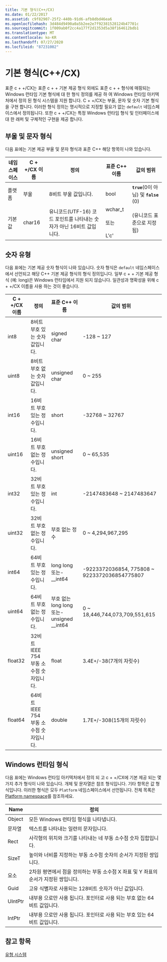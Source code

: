 ```yaml
---
title: 기본 형식(C++/CX)
ms.date: 01/22/2017
ms.assetid: c9f82907-25f2-440b-91d6-afb8dbd46ea6
ms.openlocfilehash: 3d484d9490a0a5b2ee2e7f92381528124b47701c
ms.sourcegitcommit: 1f009ab0f2cc4a177f2d1353d5a38f164612bdb1
ms.translationtype: MT
ms.contentlocale: ko-KR
ms.lasthandoff: 07/27/2020
ms.locfileid: "87231002"
---
```

# <a name="fundamental-types-ccx"></a>기본 형식(C++/CX)

표준 c + +/CX는 표준 c + + 기본 제공 형식 외에도 표준 c + + 형식에 매핑되는 Windows 런타임 기본 형식에 대 한 형식 정의를 제공 하 여 Windows 런타임 아키텍처에서 정의 된 형식 시스템을 지원 합니다. C + +/CX는 부울, 문자 및 숫자 기본 형식을 구현 합니다. 이러한 형식 정의는 명시적으로 지정할 필요가 없는 `default` 네임스페이스에서 정의됩니다. 또한 c + +/CX는 특정 Windows 런타임 형식 및 인터페이스에 대 한 래퍼 및 구체적인 구현을 제공 합니다.

## <a name="boolean-and-character-types"></a>부울 및 문자 형식

다음 표에는 기본 제공 부울 및 문자 형식과 표준 C++ 해당 항목이 나와 있습니다.

|네임스페이스|C + +/CX 이름|정의|표준 C++ 이름|값의 범위|
|---------------|-----------------------------------------------------------------------|----------------|-------------------------|---------------------|
|플랫폼|부울|8비트 부울 값입니다.|bool|**`true`**(0이 아님) 및 **`false`** (0)|
|기본값|char16|유니코드(UTF-16) 코드 포인트를 나타내는 숫자가 아닌 16비트 값입니다.|wchar_t<br /><br /> 또는<br /><br /> L'c'|(유니코드 표준으로 지정됨)|

## <a name="numeric-types"></a>숫자 유형

다음 표에는 기본 제공 숫자 형식이 나와 있습니다. 숫자 형식은 `default` 네임스페이스에서 선언되고 해당 C++ 기본 제공 형식의 형식 정의입니다. 일부 c + + 기본 제공 형식 (예: long)은 Windows 런타임에서 지원 되지 않습니다. 일관성과 명확성을 위해 c + +/CX 이름을 사용 하는 것이 좋습니다.

|C + +/CX 이름|정의|표준 C++ 이름|값의 범위|
|-----------------------------------------------------------------------|----------------|-------------------------|---------------------|
|int8|8비트 부호 있는 숫자 값입니다.|signed char|-128 ~ 127|
|uint8|8비트 부호 없는 숫자 값입니다.|unsigned char|0 ~ 255|
|int16|16비트 부호 있는 정수입니다.|short|-32768 ~ 32767|
|uint16|16비트 부호 없는 정수입니다.|unsigned short|0 ~ 65,535|
|int32|32비트 부호 있는 정수입니다.|int|-2147483648 ~ 2147483647|
|uint32|32비트 부호 없는 정수입니다.|부호 없는 정수|0 ~ 4,294,967,295|
|int64|64비트 부호 있는 정수입니다.|long long 또는-__int64|-9223372036854, 775808 ~ 9223372036854775807|
|uint64|64비트 부호 없는 정수입니다.|부호 없는 long long 또는-unsigned __int64|0 ~ 18,446,744,073,709,551,615|
|float32|32비트 IEEE 754 부동 소수점 숫자입니다.|float|3.4E+/-38(7개의 자릿수)|
|float64|64비트 IEEE 754 부동 소수점 숫자입니다.|double|1.7E+/-308(15개의 자릿수)|

## <a name="windows-runtime-types"></a>Windows 런타임 형식

다음 표에는 Windows 런타임 아키텍처에서 정의 되 고 c + +/CX에 기본 제공 되는 몇 가지 추가 형식이 나와 있습니다. 개체 및 문자열은 참조 형식입니다. 기타 항목은 값 형식입니다. 이러한 형식은 모두 `Platform` 네임스페이스에서 선언됩니다. 전체 목록은 [Platform namespace](../cppcx/platform-namespace-c-cx.md)를 참조하세요.

|Name|정의|
|----------|----------------|
|Object|모든 Windows 런타임 형식을 나타냅니다.|
|문자열|텍스트를 나타내는 일련의 문자입니다.|
|Rect|사각형의 위치와 크기를 나타내는 네 부동 소수점 숫자 집합입니다.|
|SizeT|높이와 너비를 지정하는 부동 소수점 숫자의 순서가 지정된 쌍입니다.|
|요소|2차원 평면에서 점을 정의하는 부동 소수점 X 좌표 및 Y 좌표의 순서가 지정된 쌍입니다.|
|Guid|고유 식별자로 사용되는 128비트 숫자가 아닌 값입니다.|
|UIntPtr|내부용 으로만 사용 됩니다. 포인터로 사용 되는 부호 없는 64 비트 값입니다.|
|IntPtr|내부용 으로만 사용 됩니다.  포인터로 사용 되는 부호 있는 64 비트 값입니다.|

## <a name="see-also"></a>참고 항목

[유형 시스템](../cppcx/type-system-c-cx.md)
